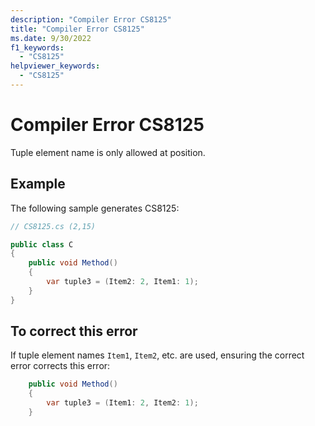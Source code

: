 ```yaml
---
description: "Compiler Error CS8125"
title: "Compiler Error CS8125"
ms.date: 9/30/2022
f1_keywords:
  - "CS8125"
helpviewer_keywords:
  - "CS8125"
---
```

# Compiler Error CS8125

Tuple element name is only allowed at position.

## Example

 The following sample generates CS8125:

```csharp
// CS8125.cs (2,15)

public class C
{
    public void Method()
    {
        var tuple3 = (Item2: 2, Item1: 1);
    }
}
```

## To correct this error

If tuple element names `Item1`, `Item2`, etc. are used, ensuring the correct error corrects this error:

```csharp
    public void Method()
    {
        var tuple3 = (Item1: 2, Item2: 1);
    }
```
